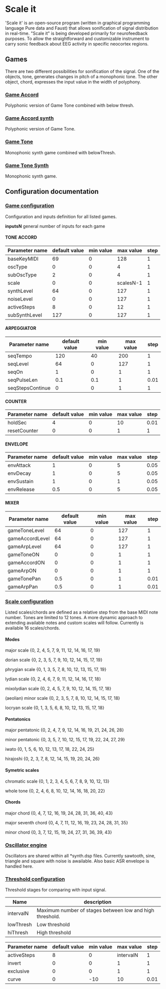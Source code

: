# Scale it

'Scale it' is an open-source program (written in graphical programming language Pure data and Faust) that allows sonification of signal distribution in real-time. "Scale it" is being developed primarily for neurofeedback purposes. To allow the straightforward and customizable instrument to carry sonic feedback about EEG activity in specific neocortex regions.

## Games

There are two different possibilities for sonification of the signal. One of the objects, tone, generates changes in pitch of a monophonic tone. The other object, chord, expresses the input value in the width of polyphony.

<!--transcribe-->

### [Game Accord](gameAccord.dsp)
Polyphonic version of Game Tone combined with below thresh.

### [Game Accord synth](gameAccordSynth.dsp)
Polyphonic version of Game Tone.

### [Game Tone](gameTone.dsp)
Monophonic synth game combined with belowThresh.

### [Game Tone Synth](gameToneSynth.dsp)
Monophonic synth game.

<!--/transcribe-->

## Configuration documentation

<!--transcribe-->

### [Game configuration](libs/gameConfig.lib)
Configuration and inputs definition for all listed games.

**inputsN** general number of inputs for each game

#### TONE ACCORD
| Parameter name | default value | min value | max value | step |
| --- | --- | --- | --- | --- |
|baseKeyMIDI|69|0|128|1|
|oscType|0|0|4|1|
|subOscType|2|0|4|1|
|scale|0|0|scalesN-1|1|
|synthLevel|64|0|127|1|
|noiseLevel|0|0|127|1|
|activeSteps|8|0|12|1|
|subSynthLevel|127|0|127|1|

#### ARPEGGIATOR
| Parameter name | default value | min value | max value | step |
| --- | --- | --- | --- | --- |
|seqTempo|120|40|200|1|
|seqLevel|64|0|127|1|
|seqOn|1|0|1|1|
|seqPulseLen|0.1|0.1|1|0.01|
|seqStepsContinue|0|0|1|1|

#### COUNTER
| Parameter name | default value | min value | max value | step |
| --- | --- | --- | --- | --- |
|holdSec|4|0|10|0.01|
|resetCounter|0|0|1|1|

#### ENVELOPE 
| Parameter name | default value | min value | max value | step |
| --- | --- | --- | --- | --- |
|envAttack|1|0|5|0.05|
|envDecay|1|0|5|0.05|
|envSustain|1|0|1|0.05|
|envRelease|0.5|0|5|0.05|

#### MIXER
| Parameter name | default value | min value | max value | step |
| --- | --- | --- | --- | --- |
|gameToneLevel|64|0|127|1|
|gameAccordLevel|64|0|127|1|
|gameArpLevel|64|0|127|1|
|gameToneON|0|0|1|1|
|gameAccordON|0|0|1|1|
|gameArpON|0|0|1|1|
|gameTonePan|0.5|0|1|0.01|
|gameArpPan|0.5|0|1|0.01|

### [Scale configuration](libs/scaleEngine.lib)
Listed scales/chords are defined as a relative step from the base MIDI note number. Tones are limited to 12 tones. A more dynamic approach to extending available notes and custom scales will follow. Currently is available 16 scales/chords.

#### Modes
major scale
{0, 2, 4, 5, 7, 9, 11, 12, 14, 16, 17, 19}

dorian scale {0, 2, 3, 5, 7, 9, 10, 12, 14, 15, 17, 19}

phrygian scale {0, 1, 3, 5, 7, 8, 10, 12, 13, 15, 17, 19}

lydian scale {0, 2, 4, 6, 7, 9, 11, 12, 14, 16, 17, 18}

mixolydian scale {0, 2, 4, 5, 7, 9, 10, 12, 14, 15, 17, 18}

(aeolian) minor scale {0, 2, 3, 5, 7, 8, 10, 12, 14, 15, 17, 18}

locryan scale {0, 1, 3, 5, 6, 8, 10, 12, 13, 15, 17, 18}

#### Pentatonics
major pentatonic {0, 2, 4, 7, 9, 12, 14, 16, 19, 21, 24, 26, 28}

minor pentatonic {0, 3, 5, 7, 10, 12, 15, 17, 19, 22, 24, 27, 29}

iwato {0, 1, 5, 6, 10, 12, 13, 17, 18, 22, 24, 25}

hirajoshi {0, 2, 3, 7, 8, 12, 14, 15, 19, 20, 24, 26}

#### Symetric scales
chromatic scale {0, 1, 2, 3, 4, 5, 6, 7, 8, 9, 10, 12, 13}

whole tone {0, 2, 4, 6, 8, 10, 12, 14, 16, 18, 20, 22}

#### Chords
major chord {0, 4, 7, 12, 16, 19, 24, 28, 31, 36, 40, 43}

major seventh chord {0, 4, 7, 11, 12, 16, 19, 23, 24, 28, 31, 35}

minor chord {0, 3, 7, 12, 15, 19, 24, 27, 31, 36, 39, 43}

### [Oscillator engine](libs/synthEngine.lib)
Oscillators are shared within all *synth.dsp files. Currently sawtooth, sine, triangle and square with noise is awailable. Also basic ASR envelope is handled here.

### [Threshold configuration](libs/threshConfig.lib)
Threshold stages for comparing with input signal.

|Name | description |
| -- | -- |
|intervalN|Maximum number of stages between low and high threshold.|
|lowThresh |Low threshold |
|hiThresh |High threshold |

| Parameter name | default value | min value | max value | step |
| --- | --- | --- | --- | --- |
|activeSteps|8|0|intervalN|1|
|invert|0|0|1|1|
|exclusive|0|0|1|1|
|curve|0|-10|10|0.01|

<!--/transcribe-->
